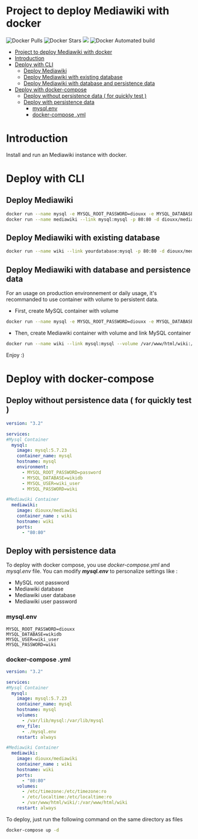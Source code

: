 # Project to deploy Mediawiki with docker

![Docker Pulls](https://img.shields.io/docker/pulls/diouxx/mediawiki) ![Docker Stars](https://img.shields.io/docker/stars/diouxx/mediawiki) [![](https://images.microbadger.com/badges/image/diouxx/mediawiki.svg)](https://microbadger.com/images/diouxx/mediawiki "Get your own image badge on microbadger.com") ![Docker Automated build](https://img.shields.io/docker/automated/diouxx/mediawiki)

- [Project to deploy Mediawiki with docker](#project-to-deploy-mediawiki-with-docker)
- [Introduction](#introduction)
- [Deploy with CLI](#deploy-with-cli)
  - [Deploy Mediawiki](#deploy-mediawiki)
  - [Deploy Mediawiki with existing database](#deploy-mediawiki-with-existing-database)
  - [Deploy Mediawiki with database and persistence data](#deploy-mediawiki-with-database-and-persistence-data)
- [Deploy with docker-compose](#deploy-with-docker-compose)
  - [Deploy without persistence data ( for quickly test )](#deploy-without-persistence-data--for-quickly-test)
  - [Deploy with persistence data](#deploy-with-persistence-data)
    - [mysql.env](#mysqlenv)
    - [docker-compose .yml](#docker-compose-yml)

# Introduction

Install and run an Mediawiki instance with docker.

# Deploy with CLI

## Deploy Mediawiki 
```sh
docker run --name mysql -e MYSQL_ROOT_PASSWORD=diouxx -e MYSQL_DATABASE=wikidb -e MYSQL_USER=wiki_user -e MYSQL_PASSWORD=wiki -d mysql:5.7.25
docker run --name mediawiki --link mysql:mysql -p 80:80 -d diouxx/mediawiki
```

## Deploy Mediawiki with existing database
```sh
docker run --name wiki --link yourdatabase:mysql -p 80:80 -d diouxx/mediawiki
```

## Deploy Mediawiki with database and persistence data

For an usage on production environnement or daily usage, it's recommanded to use container with volume to persistent data.

* First, create MySQL container with volume

```sh
docker run --name mysql -e MYSQL_ROOT_PASSWORD=diouxx -e MYSQL_DATABASE=wikidb -e MYSQL_USER=wiki_user -e MYSQL_PASSWORD=wiki --volume /var/lib/mysql:/var/lib/mysql -d mysql:5.7.25
```

* Then, create Mediawiki container with volume and link MySQL container

```sh
docker run --name wiki --link mysql:mysql --volume /var/www/html/wiki:/var/www/html/wiki -p 80:80 -d diouxx/mediawiki
```

Enjoy :)

# Deploy with docker-compose

## Deploy without persistence data ( for quickly test )
```yaml
version: "3.2"

services:
#Mysql Container
  mysql:
    image: mysql:5.7.23
    container_name: mysql
    hostname: mysql
    environment:
      - MYSQL_ROOT_PASSWORD=password
      - MYSQL_DATABASE=wikidb
      - MYSQL_USER=wiki_user
      - MYSQL_PASSWORD=wiki

#Mediawiki Container
  mediawiki:
    image: diouxx/mediawiki
    container_name : wiki
    hostname: wiki
    ports:
      - "80:80"
```

## Deploy with persistence data

To deploy with docker compose, you use *docker-compose.yml* and *mysql.env* file.
You can modify **_mysql.env_** to personalize settings like :

* MySQL root password
* Mediawiki database
* Mediawiki user database
* Mediawiki user password


### mysql.env
```
MYSQL_ROOT_PASSWORD=diouxx
MYSQL_DATABASE=wikidb
MYSQL_USER=wiki_user
MYSQL_PASSWORD=wiki
```

### docker-compose .yml
```yaml
version: "3.2"

services:
#Mysql Container
  mysql:
    image: mysql:5.7.23
    container_name: mysql
    hostname: mysql
    volumes:
      - /var/lib/mysql:/var/lib/mysql
    env_file:
      - ./mysql.env
    restart: always

#Mediawiki Container
  mediawiki:
    image: diouxx/mediawiki
    container_name : wiki
    hostname: wiki
    ports:
      - "80:80"
    volumes:
      - /etc/timezone:/etc/timezone:ro
      - /etc/localtime:/etc/localtime:ro
      - /var/www/html/wiki/:/var/www/html/wiki
    restart: always
```

To deploy, just run the following command on the same directory as files

```sh
docker-compose up -d
```
